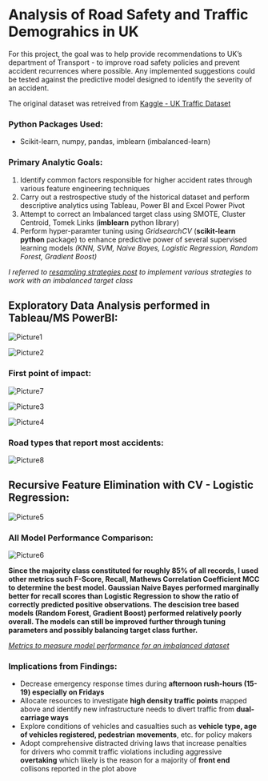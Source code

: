 # Analysis of Road Safety and Traffic Demograhics in UK

For this project, the goal was to help provide recommendations to UK’s department of Transport - to improve road safety policies and prevent accident recurrences where possible. Any implemented suggestions could be tested against the predictive model designed to identify the severity of an accident. 

The original dataset was retreived from [Kaggle - UK Traffic Dataset](https://www.kaggle.com/tsiaras/uk-road-safety-accidents-and-vehicles#Accident_Information.csv) 

### Python Packages Used:
* Scikit-learn, numpy, pandas, imblearn (imbalanced-learn)

### Primary Analytic Goals: 
1. Identify common factors responsible for higher accident rates through various feature engineering techniques
2. Carry out a restrospective study of the historical dataset and perform descriptive analytics using Tableau, Power BI and Excel Power Pivot
3. Attempt to correct an Imbalanced target class using SMOTE, Cluster Centroid, Tomek Links (**imblearn** python library)
4. Perform hyper-paramter tuning using *GridsearchCV* (**scikit-learn python** package) to enhance predictive power of several supervised learning models *(KNN, SVM, Naive Bayes, Logistic Regression, Random Forest, Gradient Boost)*

*I referred to [resampling strategies post](https://www.kaggle.com/rafjaa/resampling-strategies-for-imbalanced-datasets) to implement various strategies to work with an imbalanced target class*

## Exploratory Data Analysis performed in Tableau/MS PowerBI:
![Picture1](https://user-images.githubusercontent.com/15803839/64131244-6469fe80-cd95-11e9-96da-4b3ea0a98278.png)

![Picture2](https://user-images.githubusercontent.com/15803839/64131246-6764ef00-cd95-11e9-96a6-d323171a5bcc.png)

### First point of impact: 
![Picture7](https://user-images.githubusercontent.com/15803839/64131308-b874e300-cd95-11e9-8d63-5ac83dcf86f7.png)

![Picture3](https://user-images.githubusercontent.com/15803839/64131248-6a5fdf80-cd95-11e9-8194-0d01354566f9.png)

![Picture4](https://user-images.githubusercontent.com/15803839/64131249-6df36680-cd95-11e9-9d70-9815beead301.png)

### Road types that report most accidents: 
![Picture8](https://user-images.githubusercontent.com/15803839/64207763-466ecd80-ce6b-11e9-908c-c52b625919aa.png)

## Recursive Feature Elimination with CV - Logistic Regression:
![Picture5](https://user-images.githubusercontent.com/15803839/64131250-70ee5700-cd95-11e9-9c6f-912f40feefc7.png)

### All Model Performance Comparison:
![Picture6](https://user-images.githubusercontent.com/15803839/64131254-75b30b00-cd95-11e9-9187-b3c02627dfcd.png)

**Since the majority class constituted for roughly 85% of all records, I used other metrics such F-Score, Recall, Mathews Correlation Coefficient MCC to determine the best model. Gaussian Naive Bayes performed marginally better for recall scores than Logistic Regression to show the ratio of correctly predicted positive observations. The descision tree based models (Random Forest, Gradient Boost) performed relatively poorly overall. The models can still be improved further through tuning parameters and possibly balancing target class further.** 

*[Metrics to measure model performance for an imbalanced dataset](https://towardsdatascience.com/what-metrics-should-we-use-on-imbalanced-data-set-precision-recall-roc-e2e79252aeba)*

### Implications from Findings:
* Decrease emergency response times during **afternoon rush-hours (15-19) especially on Fridays**
* Allocate resources to investigate **high density traffic points** mapped above and identify new infrastructure needs to divert traffic from **dual-carriage ways**
* Explore conditions of vehicles and casualties such as **vehicle type, age of vehicles registered, pedestrian movements**, etc. for policy makers
* Adopt comprehensive distracted driving laws that increase penalties for drivers who commit traffic violations including aggressive **overtaking** which likely is the reason for a majority of **front end** collisons reported in the plot above 


